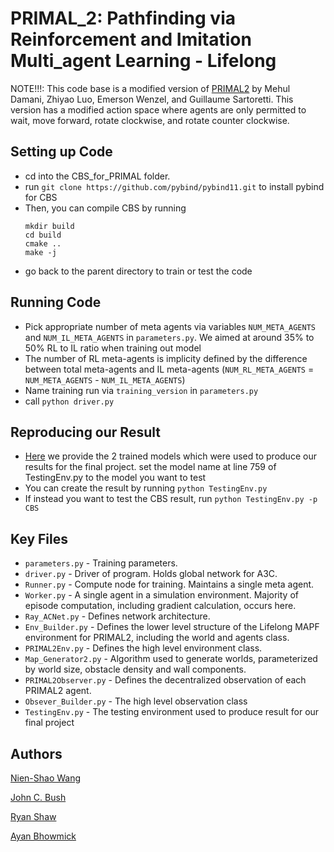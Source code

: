 # PRIMAL_2: Pathfinding via Reinforcement and Imitation Multi_agent Learning - Lifelong

NOTE!!!: This code base is a modified version of [PRIMAL2](https://github.com/marmotlab/PRIMAL2) by Mehul Damani, Zhiyao Luo, Emerson Wenzel, and Guillaume Sartoretti. This version has a modified action space where agents are only permitted to wait, move forward, rotate clockwise, and rotate counter clockwise.

## Setting up Code
- cd into the CBS_for_PRIMAL folder.
- run ```git clone https://github.com/pybind/pybind11.git``` to install pybind for CBS
- Then, you can compile CBS by running
  ```
  mkdir build
  cd build
  cmake ..
  make -j
  ```
- go back to the parent directory to train or test the code


## Running Code
- Pick appropriate number of meta agents via variables `NUM_META_AGENTS` and `NUM_IL_META_AGENTS` in `parameters.py`. We aimed at around 35% to 50% RL to IL ratio when training out model
- The number of RL meta-agents is implicity defined by the difference between total meta-agents and IL meta-agents (`NUM_RL_META_AGENTS` = `NUM_META_AGENTS` - `NUM_IL_META_AGENTS`)
- Name training run via `training_version` in `parameters.py`
- call `python driver.py`

## Reproducing our Result
- [Here](https://drive.google.com/drive/folders/10cE1-lF5A3i0L85499-_S_pl4loPtS-n) we provide the 2 trained models which were used to produce our results for the final project. set the model name at line 759 of TestingEnv.py to the model you want to test
- You can create the result by running ```python TestingEnv.py```
- If instead you want to test the CBS result, run ```python TestingEnv.py -p CBS```

## Key Files
- `parameters.py` - Training parameters.
- `driver.py` - Driver of program. Holds global network for A3C.
- `Runner.py` - Compute node for training. Maintains a single meta agent.
- `Worker.py` - A single agent in a simulation environment. Majority of episode computation, including gradient calculation, occurs here.
- `Ray_ACNet.py` - Defines network architecture.
- `Env_Builder.py` - Defines the lower level structure of the Lifelong MAPF environment for PRIMAL2, including the world and agents class.
- `PRIMAL2Env.py` - Defines the high level environment class. 
- `Map_Generator2.py` - Algorithm used to generate worlds, parameterized by world size, obstacle density and wall components.
- `PRIMAL2Observer.py` - Defines the decentralized observation of each PRIMAL2 agent.
- `Obsever_Builder.py` - The high level observation class
- `TestingEnv.py` - The testing environment used to produce result for our final project


## Authors

[Nien-Shao Wang](nienshao@usc.edu)

[John C. Bush](johncbus@usc.edu)

[Ryan Shaw](rfshaw@usc.edu)

[Ayan Bhowmick](abhowmic@usc.edu)
